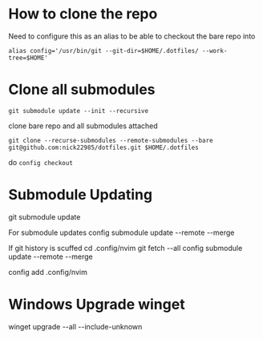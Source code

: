 # How to clone the repo

Need to configure this as an alias to be able to checkout the bare repo into

`alias config='/usr/bin/git --git-dir=$HOME/.dotfiles/ --work-tree=$HOME'`

# Clone all submodules

`git submodule update --init --recursive`

clone bare repo and all submodules attached

`git clone --recurse-submodules --remote-submodules --bare git@github.com:nick22985/dotfiles.git $HOME/.dotfiles`

do `config checkout`

# Submodule Updating

git submodule update

For submodule updates
config submodule update --remote --merge

If git history is scuffed
cd .config/nvim
git fetch --all
config submodule update --remote --merge

config add .config/nvim

# Windows Upgrade winget

winget upgrade --all --include-unknown
